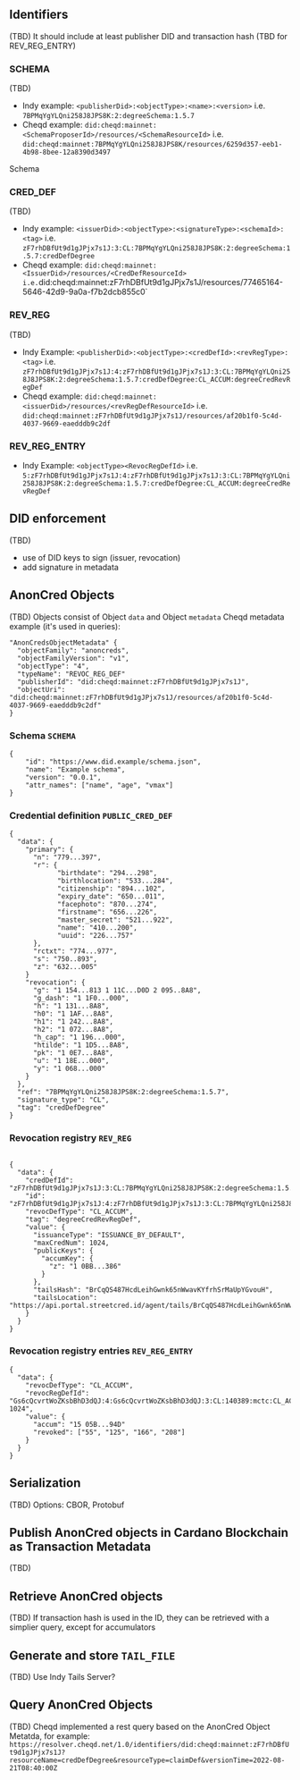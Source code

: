 ## Identifiers
(TBD)
It should include at least publisher DID and transaction hash (TBD for REV_REG_ENTRY)

### SCHEMA
(TBD)
- Indy example: `<publisherDid>:<objectType>:<name>:<version>` i.e. `7BPMqYgYLQni258J8JPS8K:2:degreeSchema:1.5.7`
- Cheqd example: `did:cheqd:mainnet:<SchemaProposerId>/resources/<SchemaResourceId>` i.e. `did:cheqd:mainnet:7BPMqYgYLQni258J8JPS8K/resources/6259d357-eeb1-4b98-8bee-12a8390d3497`

Schema 

### CRED_DEF 
(TBD)
- Indy example: `<issuerDid>:<objectType>:<signatureType>:<schemaId>:<tag>` i.e. `zF7rhDBfUt9d1gJPjx7s1J:3:CL:7BPMqYgYLQni258J8JPS8K:2:degreeSchema:1.5.7:credDefDegree`
- Cheqd example: `did:cheqd:mainnet:<IssuerDid>/resources/<CredDefResourceId> i.e.`did:cheqd:mainnet:zF7rhDBfUt9d1gJPjx7s1J/resources/77465164-5646-42d9-9a0a-f7b2dcb855c0`

### REV_REG
(TBD)
- Indy Example: `<publisherDid>:<objectType>:<credDefId>:<revRegType>:<tag>` i.e. `zF7rhDBfUt9d1gJPjx7s1J:4:zF7rhDBfUt9d1gJPjx7s1J:3:CL:7BPMqYgYLQni258J8JPS8K:2:degreeSchema:1.5.7:credDefDegree:CL_ACCUM:degreeCredRevRegDef`
- Cheqd example: `did:cheqd:mainnet:<issuerDid>/resources/<revRegDefResourceId>` i.e. `did:cheqd:mainnet:zF7rhDBfUt9d1gJPjx7s1J/resources/af20b1f0-5c4d-4037-9669-eaedddb9c2df`

### REV_REG_ENTRY
- Indy Example: `<objectType><RevocRegDefId>` i.e. `5:zF7rhDBfUt9d1gJPjx7s1J:4:zF7rhDBfUt9d1gJPjx7s1J:3:CL:7BPMqYgYLQni258J8JPS8K:2:degreeSchema:1.5.7:credDefDegree:CL_ACCUM:degreeCredRevRegDef`

## DID enforcement
(TBD)
- use of DID keys to sign (issuer, revocation)
- add signature in metadata


## AnonCred Objects
(TBD)
Objects consist of Object `data` and Object `metadata`
Cheqd metadata example (it's used in queries):
```
"AnonCredsObjectMetadata" {  
  "objectFamily": "anoncreds",
  "objectFamilyVersion": "v1",
  "objectType": "4",  
  "typeName": "REVOC_REG_DEF"
  "publisherId": "did:cheqd:mainnet:zF7rhDBfUt9d1gJPjx7s1J",      
  "objectUri": "did:cheqd:mainnet:zF7rhDBfUt9d1gJPjx7s1J/resources/af20b1f0-5c4d-4037-9669-eaedddb9c2df"
}
```


### Schema `SCHEMA`
```
{
    "id": "https://www.did.example/schema.json",
    "name": "Example schema",
    "version": "0.0.1",
    "attr_names": ["name", "age", "vmax"]
}
```

### Credential definition `PUBLIC_CRED_DEF`
```
{
  "data": {
    "primary": {
      "n": "779...397",
      "r": {
            "birthdate": "294...298",
            "birthlocation": "533...284",
            "citizenship": "894...102",
            "expiry_date": "650...011",
            "facephoto": "870...274",
            "firstname": "656...226",
            "master_secret": "521...922",
            "name": "410...200",
            "uuid": "226...757"
      },
      "rctxt": "774...977",
      "s": "750..893",
      "z": "632...005"
    }
    "revocation": {
      "g": "1 154...813 1 11C...D0D 2 095..8A8",
      "g_dash": "1 1F0...000",
      "h": "1 131...8A8",
      "h0": "1 1AF...8A8",
      "h1": "1 242...8A8",
      "h2": "1 072...8A8",
      "h_cap": "1 196...000",
      "htilde": "1 1D5...8A8",
      "pk": "1 0E7...8A8",
      "u": "1 18E...000",
      "y": "1 068...000"
    }
  },
  "ref": "7BPMqYgYLQni258J8JPS8K:2:degreeSchema:1.5.7",
  "signature_type": "CL",
  "tag": "credDefDegree"
}
```



### Revocation registry `REV_REG`
```

{
  "data": {
    "credDefId": "zF7rhDBfUt9d1gJPjx7s1J:3:CL:7BPMqYgYLQni258J8JPS8K:2:degreeSchema:1.5.7:credDefDegree",
    "id": "zF7rhDBfUt9d1gJPjx7s1J:4:zF7rhDBfUt9d1gJPjx7s1J:3:CL:7BPMqYgYLQni258J8JPS8K:2:degreeSchema:1.5.7:credDefDegree:CL_ACCUM:degreeCredRevRegDef",
    "revocDefType": "CL_ACCUM",
    "tag": "degreeCredRevRegDef",
    "value": {
      "issuanceType": "ISSUANCE_BY_DEFAULT",
      "maxCredNum": 1024,
      "publicKeys": {
        "accumKey": {
          "z": "1 0BB...386"
        }
      },
      "tailsHash": "BrCqQS487HcdLeihGwnk65nWwavKYfrhSrMaUpYGvouH",
      "tailsLocation": "https://api.portal.streetcred.id/agent/tails/BrCqQS487HcdLeihGwnk65nWwavKYfrhSrMaUpYGvouH"
    }
  }
}
```


### Revocation registry entries `REV_REG_ENTRY`
```
{
  "data": {
    "revocDefType": "CL_ACCUM",
    "revocRegDefId": "Gs6cQcvrtWoZKsbBhD3dQJ:4:Gs6cQcvrtWoZKsbBhD3dQJ:3:CL:140389:mctc:CL_ACCUM:1-1024",
    "value": {
      "accum": "15 05B...94D"
      "revoked": ["55", "125", "166", "208"]
    }
  }
}
```

## Serialization
(TBD)
Options: CBOR, Protobuf


## Publish AnonCred objects in Cardano Blockchain as Transaction Metadata
(TBD)

## Retrieve AnonCred objects
(TBD)
If transaction hash is used in the ID, they can be retrieved with a simplier query, except for accumulators

## Generate and store `TAIL_FILE`
(TBD)
Use Indy Tails Server?

## Query AnonCred Objects
(TBD)
Cheqd implemented a rest query based on the AnonCred Object Metatda, for example:
`https://resolver.cheqd.net/1.0/identifiers/did:cheqd:mainnet:zF7rhDBfUt9d1gJPjx7s1J?resourceName=credDefDegree&resourceType=claimDef&versionTime=2022-08-21T08:40:00Z`
